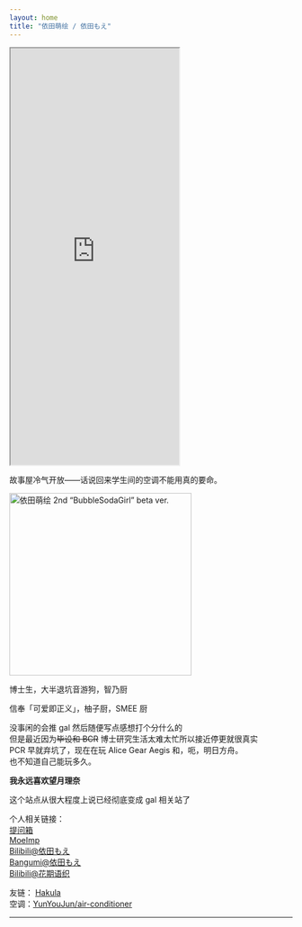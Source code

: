 ```yaml
---
layout: home
title: "依田萌绘 / 依田もえ"
---
```


<iframe height="740" src="https://ac.yunyoujun.cn"></iframe>

故事屋冷气开放——话说回来学生间的空调不能用真的要命。

<img src="http://yoro.xyz/YodaMoe_v2.png" alt="依田萌绘 2nd “BubbleSodaGirl” beta ver." width="324" height="324" align="middle" />

博士生，大半退坑音游狗，智乃厨

信奉「可爱即正义」，柚子厨，SMEE 厨

没事闲的会推 gal 然后随便写点感想打个分什么的  
但是最近因为~~毕设和 BCR~~ 博士研究生活太难太忙所以接近停更就很真实  
PCR 早就弃坑了，现在在玩 Alice Gear Aegis 和，呃，明日方舟。  
也不知道自己能玩多久。

**我永远喜欢望月理奈**



这个站点从很大程度上说已经彻底变成 gal 相关站了

个人相关链接：  
[提问箱](https://www.popiask.cn/Yoda_Moe)     
[MoeImp](http://yoro.xyz/impression)   
[Bilibili@依田もえ](https://space.bilibili.com/431901596)   
[Bangumi@依田もえ](http://bgm.tv/user/523627)  
[Bilibili@花期语织](https://space.bilibili.com/12802748)

友链：
[Hakula](https://hakula.xyz)  
空调：[YunYouJun/air-conditioner](https://github.com/YunYouJun/air-conditioner)

---

